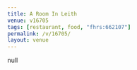 ```yaml
---
title: A Room In Leith
venue: v16705
tags: [restaurant, food, "fhrs:662107"]
permalink: /v/16705/
layout: venue
---
```

null